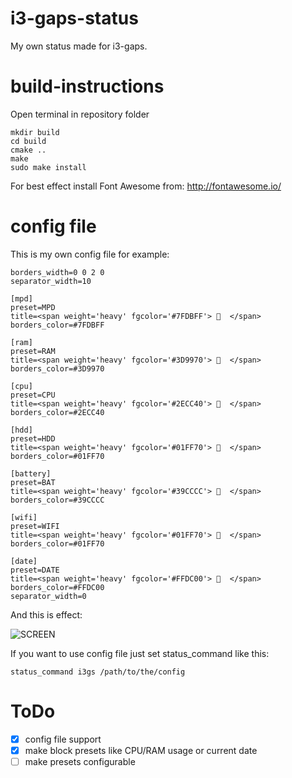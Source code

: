 # i3-gaps-status
My own status made for i3-gaps.

# build-instructions
Open terminal in repository folder
```build-instructions
mkdir build
cd build 
cmake ..
make
sudo make install
```

For best effect install Font Awesome from: http://fontawesome.io/

# config file

This is my own config file for example:

```
borders_width=0 0 2 0
separator_width=10

[mpd]
preset=MPD
title=<span weight='heavy' fgcolor='#7FDBFF'>   </span>
borders_color=#7FDBFF

[ram]
preset=RAM
title=<span weight='heavy' fgcolor='#3D9970'>   </span>
borders_color=#3D9970

[cpu]
preset=CPU
title=<span weight='heavy' fgcolor='#2ECC40'>   </span>
borders_color=#2ECC40

[hdd]
preset=HDD
title=<span weight='heavy' fgcolor='#01FF70'>   </span>
borders_color=#01FF70

[battery]
preset=BAT
title=<span weight='heavy' fgcolor='#39CCCC'>   </span>
borders_color=#39CCCC

[wifi]
preset=WIFI
title=<span weight='heavy' fgcolor='#01FF70'>   </span>
borders_color=#01FF70

[date]
preset=DATE
title=<span weight='heavy' fgcolor='#FFDC00'>   </span>
borders_color=#FFDC00
separator_width=0
```
And this is effect:

![SCREEN](http://i.imgur.com/9ulgqWC.jpg)


If you want to use config file just set status_command like this:
```
status_command i3gs /path/to/the/config
``` 



# ToDo

- [x] config file support
- [x] make block presets like CPU/RAM usage or current date
- [ ] make presets configurable
